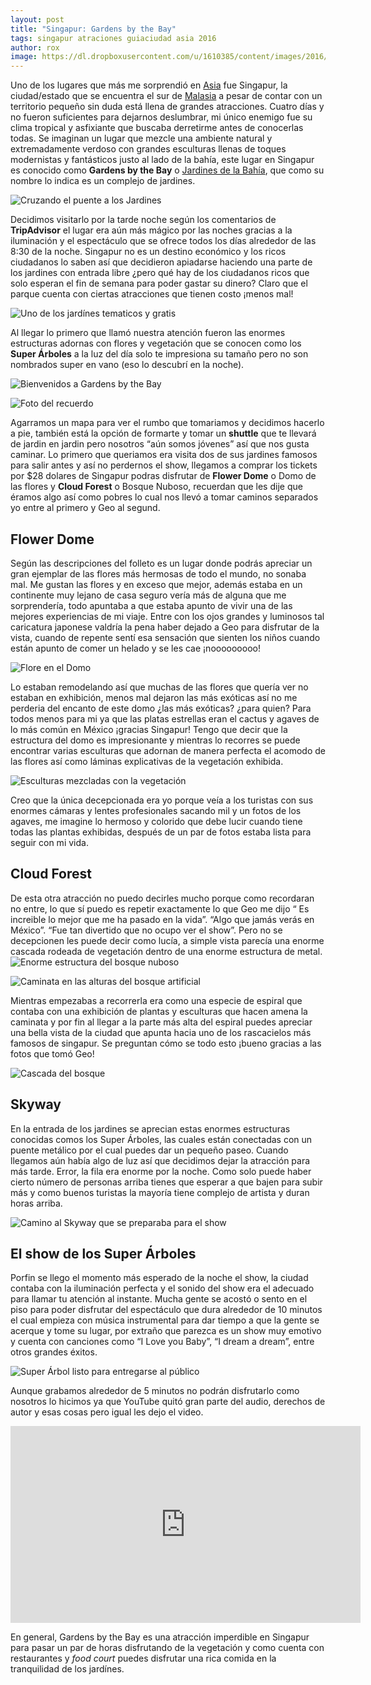 ```yaml
---
layout: post
title: "Singapur: Gardens by the Bay"
tags: singapur atraciones guiaciudad asia 2016
author: rox
image: https://dl.dropboxusercontent.com/u/1610385/content/images/2016/07/IMG_9973.JPG
---
```


Uno de los lugares que más me sorprendió en [Asia](/tag/asia/) fue Singapur, la ciudad/estado que se encuentra el sur de [Malasia](/tag/malasia/) a pesar de contar con un territorio pequeño sin duda está llena de grandes atracciones. Cuatro días y no fueron suficientes para dejarnos deslumbrar,  mi único enemigo fue su clima tropical y asfixiante que buscaba derretirme antes de conocerlas todas. Se imaginan un lugar que mezcle una ambiente natural y extremadamente verdoso con grandes esculturas llenas de toques modernistas y fantásticos justo al lado de la bahía, este lugar en Singapur es conocido como **Gardens by the Bay** o [Jardines de la Bahía](http://www.gardensbythebay.com.sg), que como su nombre lo indica es un complejo de jardines.

![Cruzando el puente a los Jardines](https://dl.dropboxusercontent.com/u/1610385/content/images/2016/07/IMG_9796.JPG)

Decidimos visitarlo por la tarde noche según los comentarios de **TripAdvisor** el lugar era aún más mágico por las noches gracias a la iluminación y el espectáculo que se ofrece todos los días alrededor de las 8:30 de la noche. Singapur no es un destino económico y los ricos ciudadanos lo saben así que decidieron apiadarse haciendo una parte de los jardines con entrada libre ¿pero qué hay de los ciudadanos ricos que solo esperan el fin de semana para poder gastar su dinero? Claro que el parque cuenta con ciertas atracciones que tienen costo ¡menos mal!

![Uno de los jardínes tematicos y gratis](https://dl.dropboxusercontent.com/u/1610385/content/images/2016/07/IMG_9815.JPG)

Al llegar lo primero que llamó nuestra atención fueron las  enormes estructuras adornas con flores y vegetación que se conocen como los **Super Árboles** a la luz del día solo te impresiona su tamaño pero no son nombrados super en vano (eso lo descubrí en la noche).

![Bienvenidos a Gardens by the Bay](https://dl.dropboxusercontent.com/u/1610385/content/images/2016/07/IMG_9953.JPG)

![Foto del recuerdo](https://dl.dropboxusercontent.com/u/1610385/content/images/2016/07/IMG_9945.JPG)

Agarramos un mapa para ver el rumbo que tomariamos y decidimos hacerlo a pie, también está la opción de formarte y tomar un **shuttle** que te llevará de jardin en jardin pero nosotros “aún somos jóvenes” así que nos gusta caminar. Lo primero que queriamos era visita dos de sus jardines famosos para salir antes y así no perdernos el show, llegamos a comprar los tickets por $28 dolares de Singapur podras disfrutar de **Flower Dome** o Domo de las flores y **Cloud Forest** o Bosque Nuboso, recuerdan que les dije que éramos algo así como pobres lo cual nos llevó a tomar caminos separados yo entre al primero y Geo al segund.

## Flower Dome 

Según las descripciones del folleto es un lugar donde podrás apreciar un gran ejemplar de las flores más hermosas de todo el mundo, no sonaba mal. Me gustan las flores y en exceso que mejor, además estaba en un continente muy lejano de casa seguro vería más de alguna que me sorprendería, todo apuntaba a que estaba apunto de vivir una de las mejores experiencias de mi viaje. Entre con los ojos grandes y luminosos tal caricatura japonese valdría la pena haber dejado a Geo para disfrutar de la vista, cuando de repente sentí esa sensación que sienten los niños cuando están apunto de comer un helado y se les cae ¡nooooooooo! 

![Flore en el Domo](https://dl.dropboxusercontent.com/u/1610385/content/images/2016/07/IMG_9933.JPG)

Lo estaban remodelando así que muchas de las flores que quería ver no estaban en exhibición, menos mal dejaron las más exóticas así no me perderia del encanto de este domo ¿las más exóticas? ¿para quien? Para todos menos para mi ya que las platas estrellas eran el cactus y agaves de lo más común en México ¡gracias Singapur! Tengo que decir que la estructura del domo es impresionante y mientras lo recorres se puede encontrar varias esculturas que adornan de manera perfecta el acomodo de las flores así como láminas explicativas de la vegetación exhibida.

![Esculturas mezcladas con la vegetación](https://dl.dropboxusercontent.com/u/1610385/content/images/2016/07/IMG_9928.JPG)

Creo que la única decepcionada era yo porque veía a los turistas con sus enormes cámaras y lentes profesionales sacando mil y un fotos de los agaves, me imagine lo hermoso y colorido que debe lucir cuando tiene todas las plantas exhibidas, después de un par de fotos estaba lista para seguir con mi vida.

## Cloud Forest

De esta otra atracción no puedo decirles mucho porque como recordaran no entre, lo que sí puedo es repetir exactamente lo que Geo me dijo “ Es increible lo mejor que me ha pasado en la vida”. “Algo que jamás verás en México”. “Fue tan divertido que no ocupo ver el show”. Pero no se decepcionen les puede decir como lucía, a simple vista parecía una enorme cascada rodeada de vegetación dentro de una enorme estructura de metal.
![Enorme estructura del bosque nuboso](https://dl.dropboxusercontent.com/u/1610385/content/images/2016/07/IMG_9837.JPG)

![Caminata en las alturas del bosque artificial](https://dl.dropboxusercontent.com/u/1610385/content/images/2016/07/IMG_9879.JPG)

Mientras empezabas a recorrerla era como una especie de espiral que contaba con una exhibición de plantas y esculturas que hacen amena la caminata y por fin al llegar a la parte más alta del espiral puedes apreciar una bella vista de la ciudad que apunta hacia uno de los rascacielos más famosos de singapur. Se preguntan cómo se todo esto ¡bueno gracias a las fotos que tomó Geo!

![Cascada del bosque](https://dl.dropboxusercontent.com/u/1610385/content/images/2016/07/IMG_9887.JPG)	

## Skyway

En la entrada de los jardines se aprecian estas enormes estructuras conocidas comos los Super Árboles, las cuales están conectadas con un puente metálico por el cual puedes dar un pequeño paseo. Cuando llegamos aún había algo de luz así que decidimos dejar la atracción para más tarde. Error, la fila era enorme por la noche. Como solo puede haber cierto número de personas arriba tienes que esperar a que bajen para subir más y como buenos turistas la mayoría tiene complejo de artista y duran horas arriba.

![Camino al Skyway que se preparaba para el show](https://dl.dropboxusercontent.com/u/1610385/content/images/2016/07/IMG_9972.JPG)

## El show de los Super Árboles

Porfin se llego el momento más esperado de la noche el show, la ciudad contaba con la iluminación perfecta y el sonido del show era el adecuado para llamar tu atención al instante. Mucha gente se acostó o sento en el piso para poder disfrutar del espectáculo que dura alrededor de 10 minutos el cual empieza con música instrumental para dar tiempo a que la gente se acerque y tome su lugar, por extraño que parezca es un show muy emotivo y cuenta con canciones como “I Love you Baby”, “I dream a dream”, entre otros grandes éxitos.

![Super Árbol listo para entregarse al público](https://dl.dropboxusercontent.com/u/1610385/content/images/2016/07/IMG_9986.JPG)

 Aunque grabamos alrededor de 5 minutos no podrán disfrutarlo como nosotros lo hicimos ya que YouTube quitó gran parte del audio, derechos de autor y esas cosas pero igual les dejo el video.

<div class="embed-responsive embed-responsive-16by9">
  <iframe class="embed-responsive-item" width="560" height="315" src="https://www.youtube.com/embed/WetwyKYFGHM" frameborder="0" allowfullscreen></iframe>
</div>

En general, Gardens by the Bay es una atracción imperdible en Singapur para pasar un par de horas disfrutando de la vegetación y como cuenta con restaurantes y *food court* puedes disfrutar una rica comida en la tranquilidad de los jardínes.
